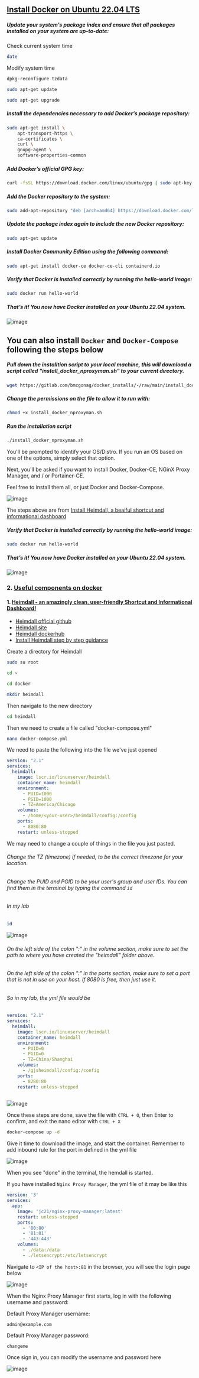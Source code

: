## [Install Docker on Ubuntu 22.04 LTS](https://www.youtube.com/watch?v=wCSMDtHPBso)

##### Update your system's package index and ensure that all packages installed on your system are up-to-date:

Check current system time
```sh
date
```

Modify system time
```sh
dpkg-reconfigure tzdata
```

```sh
sudo apt-get update
```

```sh
sudo apt-get upgrade
```

##### Install the dependencies necessary to add Docker’s package repository:
```sh
sudo apt-get install \
    apt-transport-https \
    ca-certificates \
    curl \
    gnupg-agent \
    software-properties-common
```

##### Add Docker’s official GPG key:
```sh
curl -fsSL https://download.docker.com/linux/ubuntu/gpg | sudo apt-key add -
```

##### Add the Docker repository to the system:
```sh
sudo add-apt-repository "deb [arch=amd64] https://download.docker.com/linux/ubuntu $(lsb_release -cs) stable"
```

##### Update the package index again to include the new Docker repository:
```sh
sudo apt-get update
```

##### Install Docker Community Edition using the following command:
```sh
sudo apt-get install docker-ce docker-ce-cli containerd.io
```

##### Verify that Docker is installed correctly by running the hello-world image:
```sh
sudo docker run hello-world
```

##### That’s it! You now have Docker installed on your Ubuntu 22.04 system.
![image](https://user-images.githubusercontent.com/96930989/227760708-cf7ccf34-61fa-483a-a6ba-c049c3864f32.png)


## You can also install `Docker` and `Docker-Compose` following the steps below
##### Pull down the installtion script to your local machine, this will download a script called "install_docker_nproxyman.sh" to your current directory.
```sh
wget https://gitlab.com/bmcgonag/docker_installs/-/raw/main/install_docker_nproxyman.sh
```

##### Change the permissions on the file to allow it to run with:
```sh
chmod +x install_docker_nproxyman.sh
```

##### Run the installation script
```sh
./install_docker_nproxyman.sh
````
You'll be prompted to identify your OS/Distro.  If you run an OS based on one of the options, simply select that option.

Next, you'll be asked if you want to install Docker, Docker-CE, NGinX Proxy Manager, and / or Portainer-CE.

Feel free to install them all, or just Docker and Docker-Compose. 

![image](https://user-images.githubusercontent.com/96930989/227765914-11eb09c6-46c0-4962-bfb3-f45b1a944465.png)

The steps above are from [Install Heimdall, a beaiful shortcut and informational dashboard](https://wiki.opensourceisawesome.com/books/self-hosted-dashboards/page/install-heimdall-a-beaiful-shortcut-and-informational-dashboard)

##### Verify that Docker is installed correctly by running the hello-world image:
```sh
sudo docker run hello-world
```

##### That’s it! You now have Docker installed on your Ubuntu 22.04 system.
![image](https://user-images.githubusercontent.com/96930989/227760708-cf7ccf34-61fa-483a-a6ba-c049c3864f32.png)



### 2. [Useful components on docker](https://www.youtube.com/watch?v=pBwIm6m6x7M)
#### 1. [Heimdall - an amazingly clean, user-friendly Shortcut and Informational Dashboard!](https://www.youtube.com/watch?v=qFqUXN0jxMQ)
* [Heimdall official github](https://github.com/linuxserver/Heimdall)
* [Heimdall site](https://heimdall.site/)
* [Heimdall dockerhub](https://hub.docker.com/r/linuxserver/heimdall)
* [Install Heimdall step by step guidance](https://wiki.opensourceisawesome.com/books/self-hosted-dashboards/page/install-heimdall-a-beaiful-shortcut-and-informational-dashboard)

Create a directory for Heimdall
```sh
sudo su root
```

```sh
cd ~
```

```sh
cd docker
```

```sh
mkdir heimdall
```

Then navigate to the new directory
```sh
cd heimdall
```

Then we need to create a file called "docker-compose.yml"
```sh
nano docker-compose.yml
```

We need to paste the following into the file we've just opened
```yml
version: "2.1"
services:
  heimdall:
    image: lscr.io/linuxserver/heimdall
    container_name: heimdall
    environment:
      - PUID=1000
      - PGID=1000
      - TZ=America/Chicago
    volumes:
      - /home/<your-user>/heimdall/config:/config
    ports:
      - 8080:80
    restart: unless-stopped
```

We may need to change a couple of things in the file you just pasted.

###### Change the TZ (timezone) if needed, to be the correct timezone for your location.
###### Change the PUID and PGID to be your user's group and user IDs. You can find them in the terminal by typing the command `id`

###### In my lab
```sh
id
```
![image](https://user-images.githubusercontent.com/96930989/227763983-6e2fdabc-f243-447d-860e-a166e5c3ba30.png)

###### On the left side of the colon ":" in the volume section, make sure to set the path to where you have created the "heimdall" folder above.

###### On the left side of the colon ":" in the ports section, make sure to set a port that is not in use on your host.  If 8080 is free, then just use it.

###### So in my lab, the yml file would be
```yml
version: "2.1"
services:
  heimdall:
    image: lscr.io/linuxserver/heimdall
    container_name: heimdall
    environment:
      - PUID=0
      - PGID=0
      - TZ=China/Shanghai
    volumes:
      - /gjsheimdall/config:/config
    ports:
      - 8280:80
    restart: unless-stopped
    
```

![image](https://user-images.githubusercontent.com/96930989/227771048-6e7f109e-4354-4250-bacb-6fca7b03f957.png)

Once these steps are done, save the file with `CTRL + O`, then Enter to confirm, and exit the nano editor with `CTRL + X`
```sh
docker-compose up -d
```

Give it time to download the image, and start the container. Remember to add inbound rule for the port in defined in the yml file

![image](https://user-images.githubusercontent.com/96930989/227764638-202e5941-738d-454b-968c-882b734756e5.png)

When you see "done" in the terminal, the hemdall is started.

If you have installed `Nginx Proxy Manager`, the yml file of it may be like this
```yml
version: '3'
services:
  app:
    image: 'jc21/nginx-proxy-manager:latest'
    restart: unless-stopped
    ports:
      - '80:80'
      - '81:81'
      - '443:443'
    volumes:
      - ./data:/data
      - ./letsencrypt:/etc/letsencrypt
```

Navigate to `<IP of the host>:81` in the browser, you will see the login page below

![image](https://user-images.githubusercontent.com/96930989/227771882-61e526f2-8145-40b3-8940-3fcf367c93e4.png)

When the Nginx Proxy Manager first starts, log in with the following username and password:

Default Proxy Manager username: 
```
admin@example.com
```

Default Proxy Manager password: 
```
changeme
```

Once sign in, you can modify the username and password here

![image](https://user-images.githubusercontent.com/96930989/227771973-4e327ca0-8c46-47a4-ac0b-2e1dee7bbeeb.png)
